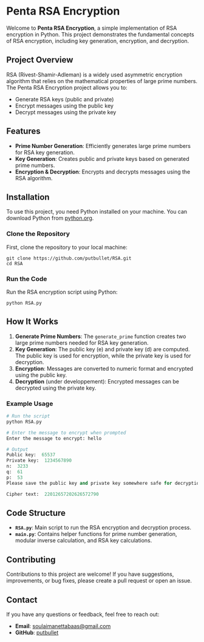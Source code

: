 # Penta RSA Encryption

Welcome to **Penta RSA Encryption**, a simple implementation of RSA encryption in Python. This project demonstrates the fundamental concepts of RSA encryption, including key generation, encryption, and decryption.

## Project Overview

RSA (Rivest-Shamir-Adleman) is a widely used asymmetric encryption algorithm that relies on the mathematical properties of large prime numbers. The Penta RSA Encryption project allows you to:

- Generate RSA keys (public and private)
- Encrypt messages using the public key
- Decrypt messages using the private key

## Features

- **Prime Number Generation**: Efficiently generates large prime numbers for RSA key generation.
- **Key Generation**: Creates public and private keys based on generated prime numbers.
- **Encryption & Decryption**: Encrypts and decrypts messages using the RSA algorithm.

## Installation

To use this project, you need Python installed on your machine. You can download Python from [python.org](https://www.python.org/downloads/).

### Clone the Repository

First, clone the repository to your local machine:

```
git clone https://github.com/putbullet/RSA.git
cd RSA
```

### Run the Code

Run the RSA encryption script using Python:

```
python RSA.py
```

## How It Works

1. **Generate Prime Numbers**: The `generate_prime` function creates two large prime numbers needed for RSA key generation.
2. **Key Generation**: The public key (e) and private key (d) are computed. The public key is used for encryption, while the private key is used for decryption.
3. **Encryption**: Messages are converted to numeric format and encrypted using the public key.
4. **Decryption** (under developpement): Encrypted messages can be decrypted using the private key.

### Example Usage

```python
# Run the script
python RSA.py

# Enter the message to encrypt when prompted
Enter the message to encrypt: hello

# Output
Public key:  65537
Private key:  1234567890
n:  3233
q:  61
p:  53
Please save the public key and private key somewhere safe for decryption

Cipher text:  22012657202626572790
```

## Code Structure

- **`RSA.py`**: Main script to run the RSA encryption and decryption process.
- **`main.py`**: Contains helper functions for prime number generation, modular inverse calculation, and RSA key calculations.

## Contributing

Contributions to this project are welcome! If you have suggestions, improvements, or bug fixes, please create a pull request or open an issue.

## Contact

If you have any questions or feedback, feel free to reach out:

- **Email**: soulaimanettabaas@gmail.com
- **GitHub**: [putbullet](https://github.com/putbullet)

